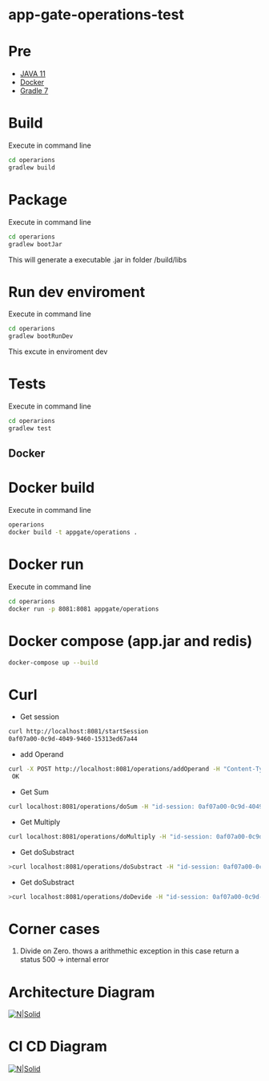 # app-gate-operations-test

# Pre

* [JAVA 11](https://openjdk.java.net/projects/jdk/11/) 
* [Docker](https://www.docker.com/products/docker-desktop) 
* [Gradle 7](https://gradle.org/) 

# Build
Execute in command line
```sh
cd operarions
gradlew build
```

# Package
Execute in command line
```sh
cd operarions
gradlew bootJar
```

This will generate a executable .jar in folder <project>/build/libs

# Run dev enviroment
Execute in command line
```sh
cd operarions
gradlew bootRunDev
```
This excute in enviroment dev
	
# Tests
Execute in command line
```sh
cd operarions
gradlew test
```	

## Docker

# Docker build
Execute in command line
```sh
operarions
docker build -t appgate/operations .
```
	
# Docker run
Execute in command line

```sh
cd operarions
docker run -p 8081:8081 appgate/operations
```
	
# Docker compose (app.jar and redis)
```sh
docker-compose up --build
```


# Curl 

  * Get session

```sh
curl http://localhost:8081/startSession
0af07a00-0c9d-4049-9460-15313ed67a44
```
	
  * add Operand

```sh
curl -X POST http://localhost:8081/operations/addOperand -H "Content-Type: application/json" -H "id-session: 0af07a00-0c9d-4049-9460-15313ed67a44"  -d "{\"operand\":\"1\"}"
 OK
 ```

* Get Sum
```sh
curl localhost:8081/operations/doSum -H "id-session: 0af07a00-0c9d-4049-9460-15313ed67a44"
```

* Get Multiply
```sh
curl localhost:8081/operations/doMultiply -H "id-session: 0af07a00-0c9d-4049-9460-15313ed67a44"
```

* Get doSubstract
```sh
>curl localhost:8081/operations/doSubstract -H "id-session: 0af07a00-0c9d-4049-9460-15313ed67a44"
```

* Get doSubstract
```sh
>curl localhost:8081/operations/doDevide -H "id-session: 0af07a00-0c9d-4049-9460-15313ed67a44"
```

# Corner cases	

1. Divide on Zero. thows a arithmethic exception in this case return a status 500 -> internal error



# Architecture Diagram

[![N|Solid](https://github.com/odinds/app-gate-operations-test/blob/feature/test/assets/architecutre%20Diagram.png)](https://github.com/odinds/app-gate-operations-test/blob/feature/test/assets/architecutre%20Diagram.png)


# CI CD Diagram

[![N|Solid](https://github.com/odinds/app-gate-operations-test/blob/feature/test/assets/CI%20CD%20startegy.png)](https://github.com/odinds/app-gate-operations-test/blob/feature/test/assets/CI%20CD%20startegy.png)

